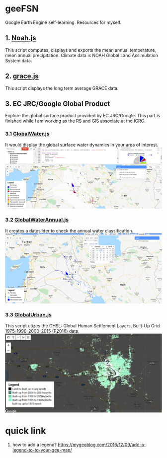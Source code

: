 # geeFSN
 Google Earth Engine self-learning. Resources for myself.
## 1. [Noah.js](https://github.com/fsn1995/geeFSN/blob/master/Noah.js)
This script computes, displays and exports the mean annual temperature, mean annual precipitation. Climate data is NOAH Global Land Assimulation System data. 
## 2. [grace.js](https://github.com/fsn1995/geeFSN/blob/master/grace.js)
This script displays the long term average GRACE data.
## 3. EC JRC/Google Global Product 
Explore the global surface product provided by EC JRC/Google. This part is finished while I am working as the RS and GIS associate at the ICRC.
### 3.1 [GlobalWater.js](https://github.com/fsn1995/geeFSN/blob/master/GlobalWater.js)
It would display the global surface water dynamics in your area of interest. 
![screenshot](pic/globalwater.png)  
### 3.2 [GlobalWaterAnnual.js](https://github.com/fsn1995/geeFSN/blob/master/GlobalWaterAnnual.js)
It creates a dateslider to check the annual water classification.
![screenshot](pic/annualwater.png)  
### 3.3 [GlobalUrban.js](https://github.com/fsn1995/geeFSN/blob/master/GlobalUrban.js)
This script utizes the GHSL: Global Human Settlement Layers, Built-Up Grid 1975-1990-2000-2015 (P2016) data.
![screenshot](pic/globalurban.png)  

# quick link
1) how to add a legend?
https://mygeoblog.com/2016/12/09/add-a-legend-to-to-your-gee-map/